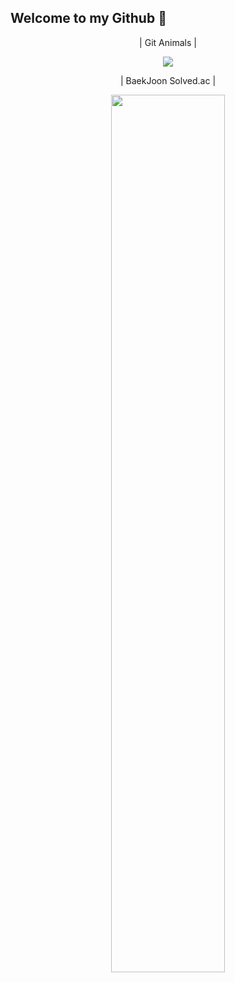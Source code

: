 ## Welcome to my Github 🤭
<div align="center">
  <p>| Git Animals |</p>
  <a href="https://github.com/devxb/gitanimals">
    <img src="https://render.gitanimals.org/farms/Junseong0829"/>
  </a>
  <p></p>
  <p>| BaekJoon Solved.ac |</p>
  <img src="http://mazassumnida.wtf/api/v2/generate_badge?boj=kirara8029" width=60% />
</div>
<!--
**Junseong0829/Junseong0829** is a ✨ _special_ ✨ repository because its `README.md` (this file) appears on your GitHub profile.

Here are some ideas to get you started:

- 🔭 I’m currently working on ...
- 🌱 I’m currently learning ...
- 👯 I’m looking to collaborate on ...
- 🤔 I’m looking for help with ...
- 💬 Ask me about ...
- 📫 How to reach me: ...
- 😄 Pronouns: ...
- ⚡ Fun fact: ...
-->
